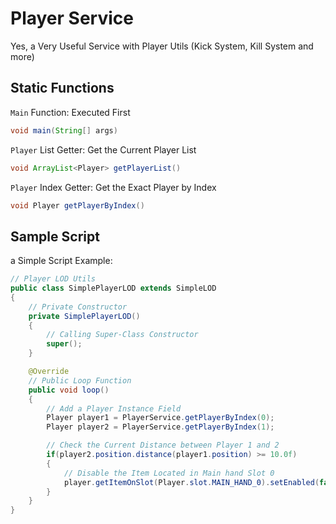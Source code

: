 # Player Service
Yes, a Very Useful Service with Player Utils (Kick System, Kill System and more)

## Static Functions
`Main` Function: Executed First
```java
void main(String[] args)
```
`Player` List Getter: Get the Current Player List
```java
void ArrayList<Player> getPlayerList()
```
`Player` Index Getter: Get the Exact Player by Index
```java
void Player getPlayerByIndex()
```

## Sample Script
a Simple Script Example:
```java
// Player LOD Utils
public class SimplePlayerLOD extends SimpleLOD
{
    // Private Constructor
    private SimplePlayerLOD()
    {
        // Calling Super-Class Constructor
        super();
    }

    @Override
    // Public Loop Function
    public void loop()
    {
        // Add a Player Instance Field
        Player player1 = PlayerService.getPlayerByIndex(0);
        Player player2 = PlayerService.getPlayerByIndex(1);

        // Check the Current Distance between Player 1 and 2
        if(player2.position.distance(player1.position) >= 10.0f)
        {
            // Disable the Item Located in Main hand Slot 0
            player.getItemOnSlot(Player.slot.MAIN_HAND_0).setEnabled(false);
        }
    }
}
```
